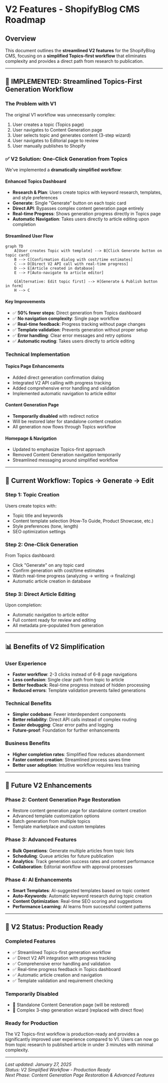# V2 Features - ShopifyBlog CMS Roadmap

## Overview
This document outlines the **streamlined V2 features** for the ShopifyBlog CMS, focusing on a **simplified Topics-first workflow** that eliminates complexity and provides a direct path from research to publication.

---

## 🚀 **IMPLEMENTED: Streamlined Topics-First Generation Workflow**

### The Problem with V1
The original V1 workflow was unnecessarily complex:
1. User creates a topic (Topics page)
2. User navigates to Content Generation page
3. User selects topic and generates content (3-step wizard)
4. User navigates to Editorial page to review
5. User manually publishes to Shopify

### ✅ **V2 Solution: One-Click Generation from Topics**

We've implemented a **dramatically simplified workflow**:

#### **Enhanced Topics Dashboard**
- **Research & Plan**: Users create topics with keyword research, templates, and style preferences
- **Generate**: Single "Generate" button on each topic card
- **Direct API**: Bypasses complex content generation page entirely
- **Real-time Progress**: Shows generation progress directly in Topics page
- **Automatic Navigation**: Takes users directly to article editing upon completion

#### **Streamlined User Flow**

```mermaid
graph TD
    A[User creates Topic with template] --> B[Click Generate button on topic card]
    B --> C[Confirmation dialog with cost/time estimates]
    C --> D[Direct V2 API call with real-time progress]
    D --> E[Article created in database]
    E --> F[Auto-navigate to article editor]
    
    G[Alternative: Edit topic first] --> H[Generate & Publish button in form]
    H --> C
```

#### **Key Improvements**
- ✅ **50% fewer steps**: Direct generation from Topics dashboard
- ✅ **No navigation complexity**: Single page workflow
- ✅ **Real-time feedback**: Progress tracking without page changes
- ✅ **Template validation**: Prevents generation without proper setup
- ✅ **Error handling**: Clear error messages and retry options
- ✅ **Automatic routing**: Takes users directly to article editing

### **Technical Implementation**

#### **Topics Page Enhancements**
- Added direct generation confirmation dialog
- Integrated V2 API calling with progress tracking
- Added comprehensive error handling and validation
- Implemented automatic navigation to article editor

#### **Content Generation Page**
- **Temporarily disabled** with redirect notice
- Will be restored later for standalone content creation
- All generation now flows through Topics workflow

#### **Homepage & Navigation**
- Updated to emphasize Topics-first approach
- Removed Content Generation navigation temporarily
- Streamlined messaging around simplified workflow

---

## 🎯 **Current Workflow: Topics → Generate → Edit**

### **Step 1: Topic Creation**
Users create topics with:
- Topic title and keywords
- Content template selection (How-To Guide, Product Showcase, etc.)
- Style preferences (tone, length)
- SEO optimization settings

### **Step 2: One-Click Generation**
From Topics dashboard:
- Click "Generate" on any topic card
- Confirm generation with cost/time estimates
- Watch real-time progress (analyzing → writing → finalizing)
- Automatic article creation in database

### **Step 3: Direct Article Editing**
Upon completion:
- Automatic navigation to article editor
- Full content ready for review and editing
- All metadata pre-populated from generation

---

## 📊 **Benefits of V2 Simplification**

### **User Experience**
- **Faster workflow**: 2-3 clicks instead of 6-8 page navigations
- **Less confusion**: Single clear path from topic to article
- **Better feedback**: Real-time progress instead of hidden processing
- **Reduced errors**: Template validation prevents failed generations

### **Technical Benefits**
- **Simpler codebase**: Fewer interdependent components
- **Better reliability**: Direct API calls instead of complex routing
- **Easier debugging**: Clear error paths and logging
- **Future-proof**: Foundation for further enhancements

### **Business Benefits**
- **Higher completion rates**: Simplified flow reduces abandonment
- **Faster content creation**: Streamlined process saves time
- **Better user adoption**: Intuitive workflow requires less training

---

## 🔮 **Future V2 Enhancements**

### **Phase 2: Content Generation Page Restoration**
- Restore content generation page for standalone content creation
- Advanced template customization options
- Batch generation from multiple topics
- Template marketplace and custom templates

### **Phase 3: Advanced Features**
- **Bulk Operations**: Generate multiple articles from topic lists
- **Scheduling**: Queue articles for future publication
- **Analytics**: Track generation success rates and content performance
- **Collaboration**: Editorial workflow with approval processes

### **Phase 4: AI Enhancements**
- **Smart Templates**: AI-suggested templates based on topic content
- **Auto-Keywords**: Automatic keyword research during topic creation
- **Content Optimization**: Real-time SEO scoring and suggestions
- **Performance Learning**: AI learns from successful content patterns

---

## 🎉 **V2 Status: Production Ready**

### **Completed Features**
- ✅ Streamlined Topics-first generation workflow
- ✅ Direct V2 API integration with progress tracking
- ✅ Comprehensive error handling and validation
- ✅ Real-time progress feedback in Topics dashboard
- ✅ Automatic article creation and navigation
- ✅ Template validation and requirement checking

### **Temporarily Disabled**
- 🚧 Standalone Content Generation page (will be restored)
- 🚧 Complex 3-step generation wizard (replaced with direct flow)

### **Ready for Production**
The V2 Topics-first workflow is production-ready and provides a significantly improved user experience compared to V1. Users can now go from topic research to published article in under 3 minutes with minimal complexity.

---

*Last updated: January 27, 2025*  
*Status: V2 Simplified Workflow - Production Ready*  
*Next Phase: Content Generation Page Restoration & Advanced Features* 